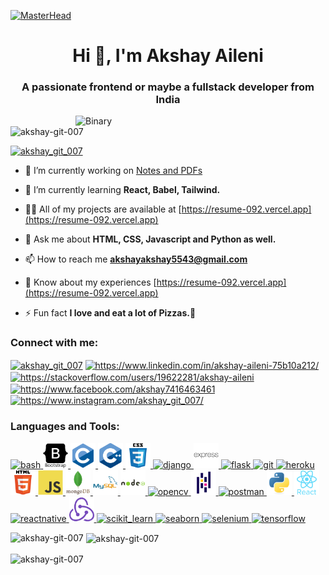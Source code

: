 [![MasterHead](https://img.freepik.com/free-vector/teenager-boy-bedroom-interior-computers-desk_107791-2737.jpg?w=1380&t=st=1659446093~exp=1659446693~hmac=e690fd1cc9cc50e2222e122248752b86a2b8a234847b1a13cb9913cba3be0292)](https://akshay-git-007.io)
<h1 align="center">Hi 👋, I'm Akshay Aileni</h1>
<h3 align="center">A passionate frontend or maybe a fullstack developer from India</h3>
<img align="right" alt="Binary" width="400" src="https://img.freepik.com/free-vector/hand-drawn-web-developers_23-2148819604.jpg?w=996&t=st=1659446353~exp=1659446953~hmac=3d87bc9a9075b450897c47371dbf12a7870e27f51a98fa21862b3a7e7156c703">


<p align="left"> <img src="https://komarev.com/ghpvc/?username=akshay-git-007&label=Profile%20views&color=0e75b6&style=flat" alt="akshay-git-007" /> </p>

<p align="left"> <a href="https://twitter.com/akxai_092" target="blank"><img src="https://img.shields.io/twitter/follow/akshay_git_007?logo=twitter&style=for-the-badge" alt="akshay_git_007" /></a> </p>

- 🔭 I’m currently working on [Notes and PDFs](ece092.herokuapp.com)

- 🌱 I’m currently learning **React, Babel, Tailwind.**

- 👨‍💻 All of my projects are available at [https://resume-092.vercel.app](https://resume-092.vercel.app)

- 💬 Ask me about **HTML, CSS, Javascript and Python as well.**

- 📫 How to reach me **akshayakshay5543@gmail.com**

- 📄 Know about my experiences [https://resume-092.vercel.app](https://resume-092.vercel.app)

- ⚡ Fun fact **I love and eat a lot of Pizzas.🍕**

<h3 align="left">Connect with me:</h3>
<p align="left">
<a href="https://twitter.com/akxai_092" target="blank"><img align="center" src="https://raw.githubusercontent.com/rahuldkjain/github-profile-readme-generator/master/src/images/icons/Social/twitter.svg" alt="akshay_git_007" height="30" width="40" /></a>
<a href="https://linkedin.com/in/https://www.linkedin.com/in/akshay-aileni-75b10a212/" target="blank"><img align="center" src="https://raw.githubusercontent.com/rahuldkjain/github-profile-readme-generator/master/src/images/icons/Social/linked-in-alt.svg" alt="https://www.linkedin.com/in/akshay-aileni-75b10a212/" height="30" width="40" /></a>
<a href="https://stackoverflow.com/users/https://stackoverflow.com/users/19622281/akshay-aileni" target="blank"><img align="center" src="https://raw.githubusercontent.com/rahuldkjain/github-profile-readme-generator/master/src/images/icons/Social/stack-overflow.svg" alt="https://stackoverflow.com/users/19622281/akshay-aileni" height="30" width="40" /></a>
<a href="https://fb.com/https://www.facebook.com/akshay7416463461" target="blank"><img align="center" src="https://raw.githubusercontent.com/rahuldkjain/github-profile-readme-generator/master/src/images/icons/Social/facebook.svg" alt="https://www.facebook.com/akshay7416463461" height="30" width="40" /></a>
<a href="https://instagram.com/https://www.instagram.com/akxai_092/" target="blank"><img align="center" src="https://raw.githubusercontent.com/rahuldkjain/github-profile-readme-generator/master/src/images/icons/Social/instagram.svg" alt="https://www.instagram.com/akshay_git_007/" height="30" width="40" /></a>
</p>

<h3 align="left">Languages and Tools:</h3>
<p align="left"> <a href="https://www.gnu.org/software/bash/" target="_blank" rel="noreferrer"> <img src="https://www.vectorlogo.zone/logos/gnu_bash/gnu_bash-icon.svg" alt="bash" width="40" height="40"/> </a> <a href="https://getbootstrap.com" target="_blank" rel="noreferrer"> <img src="https://raw.githubusercontent.com/devicons/devicon/master/icons/bootstrap/bootstrap-plain-wordmark.svg" alt="bootstrap" width="40" height="40"/> </a> <a href="https://www.cprogramming.com/" target="_blank" rel="noreferrer"> <img src="https://raw.githubusercontent.com/devicons/devicon/master/icons/c/c-original.svg" alt="c" width="40" height="40"/> </a> <a href="https://www.w3schools.com/cpp/" target="_blank" rel="noreferrer"> <img src="https://raw.githubusercontent.com/devicons/devicon/master/icons/cplusplus/cplusplus-original.svg" alt="cplusplus" width="40" height="40"/> </a> <a href="https://www.w3schools.com/css/" target="_blank" rel="noreferrer"> <img src="https://raw.githubusercontent.com/devicons/devicon/master/icons/css3/css3-original-wordmark.svg" alt="css3" width="40" height="40"/> </a> <a href="https://www.djangoproject.com/" target="_blank" rel="noreferrer"> <img src="https://cdn.worldvectorlogo.com/logos/django.svg" alt="django" width="40" height="40"/> </a> <a href="https://expressjs.com" target="_blank" rel="noreferrer"> <img src="https://raw.githubusercontent.com/devicons/devicon/master/icons/express/express-original-wordmark.svg" alt="express" width="40" height="40"/> </a> <a href="https://flask.palletsprojects.com/" target="_blank" rel="noreferrer"> <img src="https://www.vectorlogo.zone/logos/pocoo_flask/pocoo_flask-icon.svg" alt="flask" width="40" height="40"/> </a> <a href="https://git-scm.com/" target="_blank" rel="noreferrer"> <img src="https://www.vectorlogo.zone/logos/git-scm/git-scm-icon.svg" alt="git" width="40" height="40"/> </a> <a href="https://heroku.com" target="_blank" rel="noreferrer"> <img src="https://www.vectorlogo.zone/logos/heroku/heroku-icon.svg" alt="heroku" width="40" height="40"/> </a> <a href="https://www.w3.org/html/" target="_blank" rel="noreferrer"> <img src="https://raw.githubusercontent.com/devicons/devicon/master/icons/html5/html5-original-wordmark.svg" alt="html5" width="40" height="40"/> </a> <a href="https://developer.mozilla.org/en-US/docs/Web/JavaScript" target="_blank" rel="noreferrer"> <img src="https://raw.githubusercontent.com/devicons/devicon/master/icons/javascript/javascript-original.svg" alt="javascript" width="40" height="40"/> </a> <a href="https://www.mongodb.com/" target="_blank" rel="noreferrer"> <img src="https://raw.githubusercontent.com/devicons/devicon/master/icons/mongodb/mongodb-original-wordmark.svg" alt="mongodb" width="40" height="40"/> </a> <a href="https://www.mysql.com/" target="_blank" rel="noreferrer"> <img src="https://raw.githubusercontent.com/devicons/devicon/master/icons/mysql/mysql-original-wordmark.svg" alt="mysql" width="40" height="40"/> </a> <a href="https://nodejs.org" target="_blank" rel="noreferrer"> <img src="https://raw.githubusercontent.com/devicons/devicon/master/icons/nodejs/nodejs-original-wordmark.svg" alt="nodejs" width="40" height="40"/> </a> <a href="https://opencv.org/" target="_blank" rel="noreferrer"> <img src="https://www.vectorlogo.zone/logos/opencv/opencv-icon.svg" alt="opencv" width="40" height="40"/> </a> <a href="https://pandas.pydata.org/" target="_blank" rel="noreferrer"> <img src="https://raw.githubusercontent.com/devicons/devicon/2ae2a900d2f041da66e950e4d48052658d850630/icons/pandas/pandas-original.svg" alt="pandas" width="40" height="40"/> </a> <a href="https://postman.com" target="_blank" rel="noreferrer"> <img src="https://www.vectorlogo.zone/logos/getpostman/getpostman-icon.svg" alt="postman" width="40" height="40"/> </a> <a href="https://www.python.org" target="_blank" rel="noreferrer"> <img src="https://raw.githubusercontent.com/devicons/devicon/master/icons/python/python-original.svg" alt="python" width="40" height="40"/> </a> <a href="https://reactjs.org/" target="_blank" rel="noreferrer"> <img src="https://raw.githubusercontent.com/devicons/devicon/master/icons/react/react-original-wordmark.svg" alt="react" width="40" height="40"/> </a> <a href="https://reactnative.dev/" target="_blank" rel="noreferrer"> <img src="https://reactnative.dev/img/header_logo.svg" alt="reactnative" width="40" height="40"/> </a> <a href="https://redux.js.org" target="_blank" rel="noreferrer"> <img src="https://raw.githubusercontent.com/devicons/devicon/master/icons/redux/redux-original.svg" alt="redux" width="40" height="40"/> </a> <a href="https://scikit-learn.org/" target="_blank" rel="noreferrer"> <img src="https://upload.wikimedia.org/wikipedia/commons/0/05/Scikit_learn_logo_small.svg" alt="scikit_learn" width="40" height="40"/> </a> <a href="https://seaborn.pydata.org/" target="_blank" rel="noreferrer"> <img src="https://seaborn.pydata.org/_images/logo-mark-lightbg.svg" alt="seaborn" width="40" height="40"/> </a> <a href="https://www.selenium.dev" target="_blank" rel="noreferrer"> <img src="https://raw.githubusercontent.com/detain/svg-logos/780f25886640cef088af994181646db2f6b1a3f8/svg/selenium-logo.svg" alt="selenium" width="40" height="40"/> </a> <a href="https://www.tensorflow.org" target="_blank" rel="noreferrer"> <img src="https://www.vectorlogo.zone/logos/tensorflow/tensorflow-icon.svg" alt="tensorflow" width="40" height="40"/> </a> </p>

<p><img align="left" src="https://github-readme-stats.vercel.app/api/top-langs?username=akshay-git-007&show_icons=true&locale=en&layout=compact" alt="akshay-git-007" /></p>

<p>&nbsp;<img align="center" src="https://github-readme-stats.vercel.app/api?username=akshay-git-007&show_icons=true&locale=en" alt="akshay-git-007" /></p>

<p><img align="center" src="https://github-readme-streak-stats.herokuapp.com/?user=akshay-git-007&" alt="akshay-git-007" /></p>
